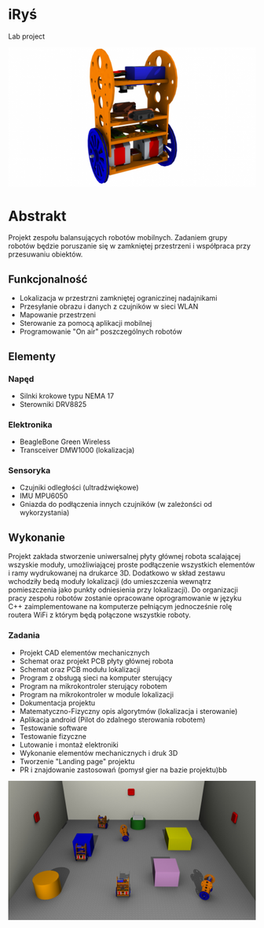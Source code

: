 # iRyś
Lab project

![](/img/mrys.jpg)

# Abstrakt
Projekt zespołu balansujących robotów mobilnych. Zadaniem grupy robotów będzie poruszanie się w zamkniętej przestrzeni i współpraca przy przesuwaniu obiektów. 

## Funkcjonalność 
* Lokalizacja w przestrzni zamkniętej ograniczinej nadajnikami
* Przesyłanie obrazu i danych z czujników w sieci WLAN
* Mapowanie przestrzeni
* Sterowanie za pomocą aplikacji mobilnej
* Programowanie "On air" poszczególnych robotów 

## Elementy
### Napęd
* Silnki krokowe typu NEMA 17
* Sterowniki DRV8825

### Elektronika
* BeagleBone Green Wireless
* Transceiver DMW1000 (lokalizacja)

### Sensoryka
* Czujniki odległości (ultradźwiękowe)
* IMU MPU6050
* Gniazda do podłączenia innych czujników (w zależonści od wykorzystania)

## Wykonanie
Projekt zakłada stworzenie uniwersalnej płyty głównej robota scalającej wszyskie moduły, umożliwiającej proste podłączenie wszystkich elementów i ramy wydrukowanej na drukarce 3D. Dodatkowo w skład zestawu wchodziły bedą moduły lokalizacji (do umieszczenia wewnątrz pomieszczenia jako punkty odniesienia przy lokalizacji). Do organizacji pracy zespołu robotów zostanie opracowane oprogramowanie w języku C++ zaimplementowane na komputerze pełniącym jednocześnie rolę routera WiFi z którym będą połączone wszystkie roboty. 

### Zadania
* Projekt CAD elementów mechanicznych 
* Schemat oraz projekt PCB płyty głównej robota
* Schemat oraz PCB modułu lokalizacji
* Program z obsługą sieci na komputer sterujący
* Program na mikrokontroler sterujący robotem 
* Program na mikrokontroler w module lokalizacji
* Dokumentacja projektu 
* Matematyczno-Fizyczny opis algorytmów (lokalizacja i sterowanie)
* Aplikacja android (Pilot do zdalnego sterowania robotem) 
* Testowanie software
* Testowanie fizyczne
* Lutowanie i montaż elektroniki
* Wykonanie elementów mechanicznych i druk 3D
* Tworzenie "Landing page" projektu 
* PR i znajdowanie zastosowań (pomysł gier na bazie projektu)bb

![](/img/grupa.jpg)


